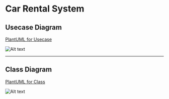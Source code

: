 # Car Rental  System

## Usecase Diagram

[PlantUML for Usecase](https://www.plantuml.com/plantuml/uml/RP7FQW8n48VlynI3UrwmhdyKIh4ilRPGyG76P5P3iuaaiuAKldkDh6659PTlXY-_8Pbj50hIjHOiDuBYCPZZIL2Rm4gCTq1AVC1zv80KiUlhoTUP0zreahhsy6Zlhb6ulJSZGCeWTxICave21dP25cFlO55Fq_a5n2woedZpTan1dV2ctqFszGiMwqfNpN9eVNFaSE61DXlJwXEh7wGB6Ki7OurSqJU3IzLujdJ18Gsy-PYdFPxfshAJtbfaQwYzQpr8McBHDEemLSyJM__qcDMOzQ6D90Sr2naRUtUTtUTlT1e_lPZ6A4fxxEqD5YlQh1J17q0gNyiI8oHU9awhJFCphXy8q65PlgMDP9fbgZBDCorWoqvthVq7)

![Alt text](http://www.plantuml.com/plantuml/png/RP7FQW8n48VlynI3UrwmhdyKIh4ilRPGyG76P5P3iuaaiuAKldkDh6659PTlXY-_8Pbj50hIjHOiDuBYCPZZIL2Rm4gCTq1AVC1zv80KiUlhoTUP0zreahhsy6Zlhb6ulJSZGCeWTxICave21dP25cFlO55Fq_a5n2woedZpTan1dV2ctqFszGiMwqfNpN9eVNFaSE61DXlJwXEh7wGB6Ki7OurSqJU3IzLujdJ18Gsy-PYdFPxfshAJtbfaQwYzQpr8McBHDEemLSyJM__qcDMOzQ6D90Sr2naRUtUTtUTlT1e_lPZ6A4fxxEqD5YlQh1J17q0gNyiI8oHU9awhJFCphXy8q65PlgMDP9fbgZBDCorWoqvthVq7)

---


## Class Diagram

[PlantUML for Class](https://www.plantuml.com/plantuml/uml/dLRDZk8u4BxdAIpj9Rr3U00qGXC2gq73mWXehYrtKXsiJUp8SUYDc7xtBPiYRMyZPcSl47_-wgkViYlvqXgkJLTNKLxnjcK7E8gyWdF44lQikImcR6UqaEN88hKge0eG3ULQNH4Bv2YtxnkOi8nh-s11-BiHkfzpWx3zZTwYA7IuD50xfvNAkH5AJjYAdaXrPxZfMYjBZov4ti8VN5jPrJrNwEmJU-aaAy5SIF631rqL4SG0FCyiwPea-J5bX5ttM5B1YqcItoyRl0AR4PkmNDMDQeM1KCLZNjpVeweXmmdZPOcLv0RQA0BPrO4_hCjkCK_N8_n_FE3lrtIVVNsQfTatN6JRpMxtj3aijj4R5NKGTXLj3Ue6BHAczzUDa9agaBAKnguhj3LTuHKLCINB47mB8gLyqM5wI9UhTBPQO6phpVvfytsnJVVBpJfT8R9Tx1RRmsAEZxFDvjjYRdKo5_HZ2ze5_29qQzQy3eAk-4UiLi-Y2X2ekQYkW7VATdrhe2OFDcK4NvKkSF695MgbIY5d_PzEBmvb7qBE8u2sSSGTYla1ZGRHTykX8LabG9fBEu3h_BW3VHAvDVQNxaWhzHSQ3mIgxoo0BrTFce6rVLzuNhdUl4gggf0dv2ZT3pPBXt2jUiyoUYyLI_1Qs5jX5z4bXU6clDEYgvjRUr4q6BhTQPWmteyZRzd0ATIhJ93rCUjRx4IBycYGJka792yignXa6n2fMXy9PpiwU57GlOrFb_-9FxFSUD5GgnFyb0Q5C9GNpC5mKRLnC3z7xBRjqD0XJGeEbVAkuWRiHbpWmrxKzehIquZPKuhoFVM3F73FXISVjCOweCCwwsVsLH07BuG7Vz-EgTZOiHzChe2JdZ1ZZbTBc9ucyCqcZ-tC7O-dVWqm9MX05YrJClhOoV7OdOGxDhTTaHdQVUTzZQA13LKbDFMhem5BUh_nr07lIhYQb62spjYDQJeCloAWmNHQ_W_FXS9KeJOoRgufK-uZnclL8K0JthKe4jA0Vk4vN6cVFm_GT7gEtBiLfL9d6z-Go3GK8kEw8076nbqp7l_mYYxa4RGmRVJOY7lR6M-Fz_QfOw57chivhl_rgN8wqJkFlb1uJvydxBUVfaMkCE0plKD_mShcSVul_2yWYwwk_W40)

![Alt text](http://www.plantuml.com/plantuml/png/dLRDZk8u4BxdAIpj9Rr3U00qGXC2gq73mWXehYrtKXsiJUp8SUYDc7xtBPiYRMyZPcSl47_-wgkViYlvqXgkJLTNKLxnjcK7E8gyWdF44lQikImcR6UqaEN88hKge0eG3ULQNH4Bv2YtxnkOi8nh-s11-BiHkfzpWx3zZTwYA7IuD50xfvNAkH5AJjYAdaXrPxZfMYjBZov4ti8VN5jPrJrNwEmJU-aaAy5SIF631rqL4SG0FCyiwPea-J5bX5ttM5B1YqcItoyRl0AR4PkmNDMDQeM1KCLZNjpVeweXmmdZPOcLv0RQA0BPrO4_hCjkCK_N8_n_FE3lrtIVVNsQfTatN6JRpMxtj3aijj4R5NKGTXLj3Ue6BHAczzUDa9agaBAKnguhj3LTuHKLCINB47mB8gLyqM5wI9UhTBPQO6phpVvfytsnJVVBpJfT8R9Tx1RRmsAEZxFDvjjYRdKo5_HZ2ze5_29qQzQy3eAk-4UiLi-Y2X2ekQYkW7VATdrhe2OFDcK4NvKkSF695MgbIY5d_PzEBmvb7qBE8u2sSSGTYla1ZGRHTykX8LabG9fBEu3h_BW3VHAvDVQNxaWhzHSQ3mIgxoo0BrTFce6rVLzuNhdUl4gggf0dv2ZT3pPBXt2jUiyoUYyLI_1Qs5jX5z4bXU6clDEYgvjRUr4q6BhTQPWmteyZRzd0ATIhJ93rCUjRx4IBycYGJka792yignXa6n2fMXy9PpiwU57GlOrFb_-9FxFSUD5GgnFyb0Q5C9GNpC5mKRLnC3z7xBRjqD0XJGeEbVAkuWRiHbpWmrxKzehIquZPKuhoFVM3F73FXISVjCOweCCwwsVsLH07BuG7Vz-EgTZOiHzChe2JdZ1ZZbTBc9ucyCqcZ-tC7O-dVWqm9MX05YrJClhOoV7OdOGxDhTTaHdQVUTzZQA13LKbDFMhem5BUh_nr07lIhYQb62spjYDQJeCloAWmNHQ_W_FXS9KeJOoRgufK-uZnclL8K0JthKe4jA0Vk4vN6cVFm_GT7gEtBiLfL9d6z-Go3GK8kEw8076nbqp7l_mYYxa4RGmRVJOY7lR6M-Fz_QfOw57chivhl_rgN8wqJkFlb1uJvydxBUVfaMkCE0plKD_mShcSVul_2yWYwwk_W40)
